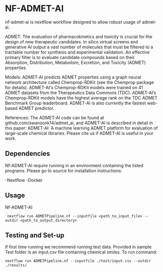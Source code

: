 # NF-ADMET-AI
nf-admet-ai is nextflow workflow designed to allow robust usage of admet-ai.

ADMET: The evaluation of pharmacokinetics and toxicity is crucial for the design of new therapeutic candidates. In silico virtual screens and generative AI output a vast number of molecules that must be filtered to a tractable number for synthesis and experimental validation. An effective primary filter is to evaluate candidate compounds based on their Absorption, Distribution, Metabolism, Excretion, and Toxicity (ADMET) properties.

Models: ADMET-AI predicts ADMET properties using a graph neural network architecture called Chemprop-RDKit (see the Chemprop package for details). ADMET-AI's Chemprop-RDKit models were trained on 41 ADMET datasets from the Therapeutics Data Commons (TDC). ADMET-AI’s Chemprop-RDKit models have the highest average rank on the TDC ADMET Benchmark Group leaderboard. ADMET-AI is also currently the fastest web-based ADMET predictor.

References: The ADMET-AI code can be found at github.com/swansonk14/admet_ai, and ADMET-AI is described in detail in this paper: ADMET-AI: A machine learning ADMET platform for evaluation of large-scale chemical libraries. Please cite us if ADMET-AI is useful in your work.


## Dependencies 
Nf-ADMET-AI require running in an environment containing the listed programs. Please go to source for installation instructions:

-Nextflow
-Docker

## Usage
Nf-ADMET-AI  

```
 nextflow run ADMETPipeline.nf --inputfile <path_to_input_file> --outdir <path_to_output_directory>
```

## Testing and Set-up
If first time running we recommend running test data.
Provided in sample Test folder is an input.csv file containing chemical smiles. To run command:

```
nextflow run ADMETPipeline.nf --inputfile ./test/input.csv --outdir ./results/
```
